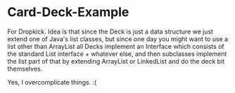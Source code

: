Card-Deck-Example
=================

For Dropkick. Idea is that since the Deck is just a data structure we just extend one of Java's list classes, but since one day you might want to use a list other than ArrayList all Decks implement an Interface which consists of the standard List interface + whatever else, and then subclasses implement the list part of that by extending ArrayList or LinkedList and do the deck bit themselves.

Yes, I overcomplicate things. :(
